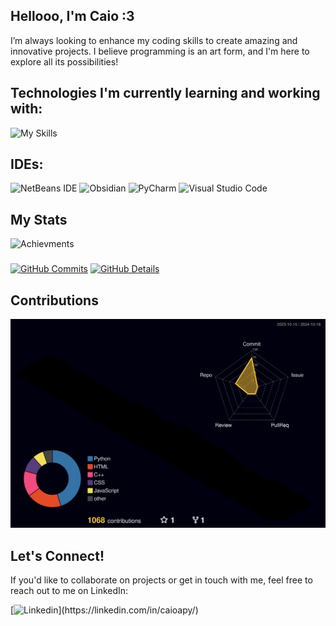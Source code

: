 ## Hellooo, I'm Caio :3  
I’m always looking to enhance my coding skills to create amazing and innovative projects. I believe programming is an art form, and I'm here to explore all its possibilities!

## Technologies I'm currently learning and working with:
![My Skills](https://skillicons.dev/icons?i=py,cpp,java,html,css,js,react,azure,mysql,git)

## IDEs:
![NetBeans IDE](https://img.shields.io/badge/NetBeansIDE-1B6AC6.svg?style=for-the-badge&logo=apache-netbeans-ide&logoColor=white) ![Obsidian](https://img.shields.io/badge/Obsidian-%23483699.svg?style=for-the-badge&logo=obsidian&logoColor=white) ![PyCharm](https://img.shields.io/badge/pycharm-143?style=for-the-badge&logo=pycharm&logoColor=black&color=black&labelColor=green)  ![Visual Studio Code](https://img.shields.io/badge/Visual%20Studio%20Code-0078d7.svg?style=for-the-badge&logo=visual-studio-code&logoColor=white)

## My Stats
![Achievments](https://github-profile-trophy.vercel.app/?username=CaioaPy&row=1&column=3&theme=dracula&margin-w=15&margin-h=1)
### 
[![GitHub Commits](http://github-profile-summary-cards.vercel.app/api/cards/productive-time?username=CaioaPy&theme=dracula&utcOffset=-3)](https://github.com/vn7n24fzkq/github-profile-summary-cards)
[![GitHub Details](http://github-profile-summary-cards.vercel.app/api/cards/profile-details?username=CaioaPy&theme=dracula)](https://github.com/vn7n24fzkq/github-profile-summary-cards)

## Contributions
![Status](./profile-3d-contrib/profile-night-rainbow.svg)

## Let's Connect!
If you'd like to collaborate on projects or get in touch with me, feel free to reach out to me on LinkedIn:  

[![Linkedin](https://skillicons.dev/icons?i=linkedin,)](https://linkedin.com/in/caioapy/)
